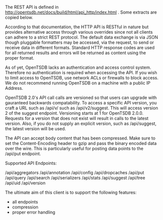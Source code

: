 The REST API is defined in http://opentsdb.net/docs/build/html/api_http/index.html . Some extracts are copied below.

According to that documentation, the HTTP API is RESTful in nature but provides alternative access through various overrides since not all clients can adhere to a strict REST protocol. The default data exchange is via JSON though pluggable formatters may be accessed, via the request, to send or receive data in different formats. Standard HTTP response codes are used for all returned results and errors will be returned as content using the proper format.

As of yet, OpenTSDB lacks an authentication and access control system. Therefore no authentication is required when accessing the API. If you wish to limit access to OpenTSDB, use network ACLs or firewalls to block access. We do not recommend running OpenTSDB on a machine with a public IP Address.

OpenTSDB 2.0's API call calls are versioned so that users can upgrade with gauranteed backwards compatability. To access a specific API version, you craft a URL such as /api/v<version>/<endpoint> such as /api/v2/suggest. This will access version 2 of the suggest endpoint. Versioning starts at 1 for OpenTSDB 2.0.0. Requests for a version that does not exist will result in calls to the latest version. Also, if you do not supply an explicit version, such as /api/suggest, the latest version will be used.

The API can accept body content that has been compressed. Make sure to set the Content-Encoding header to gzip and pass the binary encoded data over the wire. This is particularly useful for posting data points to the /api/put endpoint. 

Supported API Endpoints:

/api/aggregators
/api/annotation
/api/config
/api/dropcaches
/api/put
/api/query
/api/search
/api/serializers
/api/stats
/api/suggest
/api/tree
/api/uid
/api/version


The ultimate aim of this client is to support the following features:
- all endpoints
- compression
- proper error handling
